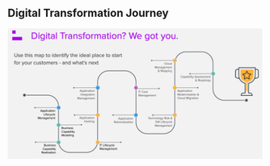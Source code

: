 ## Digital Transformation Journey

![](Journal/Jeff/01%20Business%20stuff/Jeff's%20Learnings/docs/Ardoq/Attachments/Pasted%20image%2020231003101455.png)